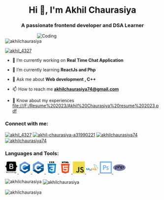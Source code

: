 <h1 align="center">Hi 👋, I'm Akhil Chaurasiya</h1>
<h3 align="center">A passionate frontend developer and DSA Learner</h3>
<img align ="right" alt = "Coding" width = "400" scr = "https://camo.githubusercontent.com/cae12fddd9d6982901d82580bdf321d81fb299141098ca1c2d4891870827bf17/68747470733a2f2f6d69726f2e6d656469756d2e636f6d2f6d61782f313336302f302a37513379765349765f7430696f4a2d5a2e676966">

<p align="left"> <img src="https://komarev.com/ghpvc/?username=akhilchaurasiya&label=Profile%20views&color=0e75b6&style=flat" alt="akhilchaurasiya" /> </p>

<p align="left"> <a href="https://twitter.com/akhil_4327" target="blank"><img src="https://img.shields.io/twitter/follow/akhil_4327?logo=twitter&style=for-the-badge" alt="akhil_4327" /></a> </p>

- 🔭 I’m currently working on **Real Time Chat Application**

- 🌱 I’m currently learning **ReactJs and Php**

- 💬 Ask me about **Web development , C++**

- 📫 How to reach me **akhilchaurasiya74@gmail.com**

- 📄 Know about my experiences [file:///F:/Resume%202023/Akhil%20Chaurasiya%20resume%202023.pdf](file:///F:/Resume%202023/Akhil%20Chaurasiya%20resume%202023.pdf)

<h3 align="left">Connect with me:</h3>
<p align="left">
<a href="https://twitter.com/akhil_4327" target="blank"><img align="center" src="https://raw.githubusercontent.com/rahuldkjain/github-profile-readme-generator/master/src/images/icons/Social/twitter.svg" alt="akhil_4327" height="30" width="40" /></a>
<a href="https://linkedin.com/in/akhil-chaurasiya-a31990221" target="blank"><img align="center" src="https://raw.githubusercontent.com/rahuldkjain/github-profile-readme-generator/master/src/images/icons/Social/linked-in-alt.svg" alt="akhil-chaurasiya-a31990221" height="30" width="40" /></a>
<a href="https://www.leetcode.com/akhilchaurasiya74" target="blank"><img align="center" src="https://raw.githubusercontent.com/rahuldkjain/github-profile-readme-generator/master/src/images/icons/Social/leet-code.svg" alt="akhilchaurasiya74" height="30" width="40" /></a>
<a href="https://auth.geeksforgeeks.org/user/akhilchaurasiya74" target="blank"><img align="center" src="https://raw.githubusercontent.com/rahuldkjain/github-profile-readme-generator/master/src/images/icons/Social/geeks-for-geeks.svg" alt="akhilchaurasiya74" height="30" width="40" /></a>
</p>

<h3 align="left">Languages and Tools:</h3>
<p align="left"> <a href="https://getbootstrap.com" target="_blank" rel="noreferrer"> <img src="https://raw.githubusercontent.com/devicons/devicon/master/icons/bootstrap/bootstrap-plain-wordmark.svg" alt="bootstrap" width="40" height="40"/> </a> <a href="https://www.cprogramming.com/" target="_blank" rel="noreferrer"> <img src="https://raw.githubusercontent.com/devicons/devicon/master/icons/c/c-original.svg" alt="c" width="40" height="40"/> </a> <a href="https://www.w3schools.com/cpp/" target="_blank" rel="noreferrer"> <img src="https://raw.githubusercontent.com/devicons/devicon/master/icons/cplusplus/cplusplus-original.svg" alt="cplusplus" width="40" height="40"/> </a> <a href="https://www.w3schools.com/css/" target="_blank" rel="noreferrer"> <img src="https://raw.githubusercontent.com/devicons/devicon/master/icons/css3/css3-original-wordmark.svg" alt="css3" width="40" height="40"/> </a> <a href="https://www.w3.org/html/" target="_blank" rel="noreferrer"> <img src="https://raw.githubusercontent.com/devicons/devicon/master/icons/html5/html5-original-wordmark.svg" alt="html5" width="40" height="40"/> </a> <a href="https://developer.mozilla.org/en-US/docs/Web/JavaScript" target="_blank" rel="noreferrer"> <img src="https://raw.githubusercontent.com/devicons/devicon/master/icons/javascript/javascript-original.svg" alt="javascript" width="40" height="40"/> </a> <a href="https://www.mysql.com/" target="_blank" rel="noreferrer"> <img src="https://raw.githubusercontent.com/devicons/devicon/master/icons/mysql/mysql-original-wordmark.svg" alt="mysql" width="40" height="40"/> </a> <a href="https://www.photoshop.com/en" target="_blank" rel="noreferrer"> <img src="https://raw.githubusercontent.com/devicons/devicon/master/icons/photoshop/photoshop-line.svg" alt="photoshop" width="40" height="40"/> </a> <a href="https://www.php.net" target="_blank" rel="noreferrer"> <img src="https://raw.githubusercontent.com/devicons/devicon/master/icons/php/php-original.svg" alt="php" width="40" height="40"/> </a> </p>

<p><img align="left" src="https://github-readme-stats.vercel.app/api/top-langs?username=akhilchaurasiya&show_icons=true&locale=en&layout=compact" alt="akhilchaurasiya" /></p>

<p>&nbsp;<img align="center" src="https://github-readme-stats.vercel.app/api?username=akhilchaurasiya&show_icons=true&locale=en" alt="akhilchaurasiya" /></p>

<p><img align="center" src="https://github-readme-streak-stats.herokuapp.com/?user=akhilchaurasiya&" alt="akhilchaurasiya" /></p>

